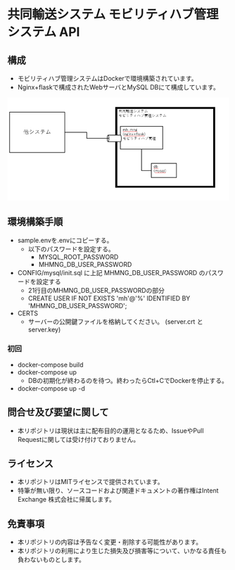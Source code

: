 # 共同輸送システム モビリティハブ管理システム API

## 構成

- モビリティハブ管理システムはDockerで環境構築されています。
- Nginx+flaskで構成されたWebサーバとMySQL DBにて構成しています。
<img src="Documents/img1.png"/>

## 環境構築手順

- sample.envを.envにコピーする。
  - 以下のパスワードを設定する。
    - MYSQL_ROOT_PASSWORD
    - MHMNG_DB_USER_PASSWORD
- CONFIG/mysql/init.sql に上記 MHMNG_DB_USER_PASSWORD のパスワードを設定する
  - 21行目のMHMNG_DB_USER_PASSWORDの部分
  - CREATE USER IF NOT EXISTS 'mh'@'%' IDENTIFIED BY 'MHMNG_DB_USER_PASSWORD';
- CERTS
  - サーバーの公開鍵ファイルを格納してください。 (server.crt と server.key)

### 初回
- docker-compose build
- docker-compose up
  - DBの初期化が終わるのを待つ。終わったらCtl+CでDockerを停止する。
- docker-compose up -d

## 問合せ及び要望に関して

- 本リポジトリは現状は主に配布目的の運用となるため、IssueやPull Requestに関しては受け付けておりません。

## ライセンス

- 本リポジトリはMITライセンスで提供されています。
- 特筆が無い限り、ソースコードおよび関連ドキュメントの著作権はIntent Exchange 株式会社に帰属します。

## 免責事項

- 本リポジトリの内容は予告なく変更・削除する可能性があります。
- 本リポジトリの利用により生じた損失及び損害等について、いかなる責任も負わないものとします。